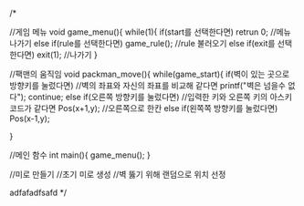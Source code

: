 /*

//게임 메뉴
void game_menu(){
while(1){
	if(start를 선택한다면)
		retrun 0; //메뉴나가기
	else if(rule를 선택한다면)
		game_rule(); //rule 불러오기
	else if(exit를 선택한다면)
		exit(1); //나가기
}

//팩맨의 움직임
void packman_move(){
while(game_start){
	if(벽이 있는 곳으로 방향키를 눌렀다면) //벽의 좌표와 자신의 좌표를 비교해 같다면
		printf("벽은 넘을수 없다");
		continue;
	else if(오른쪽 방향키를 눌렀다면) //입력한 키와 오른쪽 키의 아스키 코드가 같다면
		Pos(x+1,y); //오른쪽으로 한칸
	else if(왼쪽쪽 방향키를 눌렀다면) 
		Pos(x-1,y);
	
}

//메인 함수
int main(){
	game_menu();
}

//미로 만들기
	//초기 미로 생성
	//벽 뚫기 위해 랜덤으로 위치 선정

adfafadfsafd
*/
